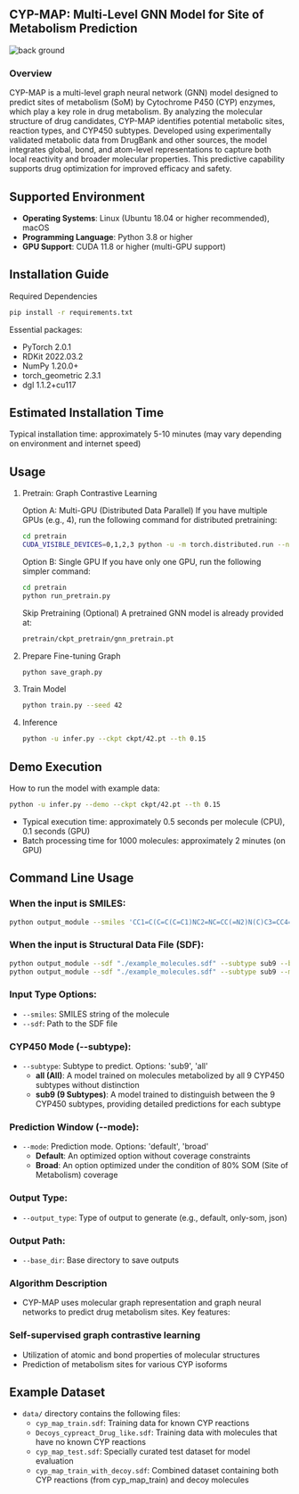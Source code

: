 ## CYP-MAP: Multi-Level GNN Model for Site of Metabolism Prediction
![back ground](https://github.com/user-attachments/assets/38367d5d-f568-40f8-891a-0b942973a3e8)

### Overview
CYP-MAP is a multi-level graph neural network (GNN) model designed to predict sites of metabolism (SoM) by Cytochrome P450 (CYP) enzymes, which play a key role in drug metabolism. By analyzing the molecular structure of drug candidates, CYP-MAP identifies potential metabolic sites, reaction types, and CYP450 subtypes. Developed using experimentally validated metabolic data from DrugBank and other sources, the model integrates global, bond, and atom-level representations to capture both local reactivity and broader molecular properties. This predictive capability supports drug optimization for improved efficacy and safety.

## Supported Environment
- **Operating Systems**: Linux (Ubuntu 18.04 or higher recommended), macOS
- **Programming Language**: Python 3.8 or higher
- **GPU Support**: CUDA 11.8 or higher (multi-GPU support)

## Installation Guide
Required Dependencies
```bash
pip install -r requirements.txt
```

Essential packages:
- PyTorch 2.0.1
- RDKit 2022.03.2
- NumPy 1.20.0+
- torch_geometric 2.3.1
- dgl 1.1.2+cu117

## Estimated Installation Time
Typical installation time: approximately 5-10 minutes (may vary depending on environment and internet speed)

## Usage

1. Pretrain: Graph Contrastive Learning

   Option A: Multi-GPU (Distributed Data Parallel)
   If you have multiple GPUs (e.g., 4), run the following command for distributed pretraining:

   ```bash
   cd pretrain   
   CUDA_VISIBLE_DEVICES=0,1,2,3 python -u -m torch.distributed.run --nproc_per_node=4 --nnodes=1 --master_port 12312 run_pretrain.py
   ```

   Option B: Single GPU
   If you have only one GPU, run the following simpler command:

   ```bash
   cd pretrain   
   python run_pretrain.py
   ```

   Skip Pretraining (Optional)
   A pretrained GNN model is already provided at:

   ```bash
   pretrain/ckpt_pretrain/gnn_pretrain.pt

   ```

3. Prepare Fine-tuning Graph
   ```bash
   python save_graph.py
   ```

4. Train Model
   ```bash
   python train.py --seed 42
   ```

5. Inference
   ```bash
   python -u infer.py --ckpt ckpt/42.pt --th 0.15
   ```

## Demo Execution
How to run the model with example data:
```bash
python -u infer.py --demo --ckpt ckpt/42.pt --th 0.15
```
- Typical execution time: approximately 0.5 seconds per molecule (CPU), 0.1 seconds (GPU)
- Batch processing time for 1000 molecules: approximately 2 minutes (on GPU)

## Command Line Usage

### When the input is SMILES:
```bash
python output_module --smiles 'CC1=C(C=C(C=C1)NC2=NC=CC(=N2)N(C)C3=CC4=NN(C(=C4C=C3)C)C)S(=O)(=O)N' --subtype sub9 --base_dir "./output_dir/"
```

### When the input is Structural Data File (SDF):
```bash
python output_module --sdf "./example_molecules.sdf" --subtype sub9 --base_dir "./output_dir/"
python output_module --sdf "./example_molecules.sdf" --subtype sub9 --mode broad --base_dir "./output_dir/"
```

### Input Type Options:
- `--smiles`: SMILES string of the molecule
- `--sdf`: Path to the SDF file

### CYP450 Mode (--subtype):
- `--subtype`: Subtype to predict. Options: 'sub9', 'all'
  - **all (All)**: A model trained on molecules metabolized by all 9 CYP450 subtypes without distinction
  - **sub9 (9 Subtypes)**: A model trained to distinguish between the 9 CYP450 subtypes, providing detailed predictions for each subtype

### Prediction Window (--mode):
- `--mode`: Prediction mode. Options: 'default', 'broad'
  - **Default**: An optimized option without coverage constraints
  - **Broad**: An option optimized under the condition of 80% SOM (Site of Metabolism) coverage

### Output Type:
- `--output_type`: Type of output to generate (e.g., default, only-som, json)

### Output Path:
- `--base_dir`: Base directory to save outputs

### Algorithm Description
- CYP-MAP uses molecular graph representation and graph neural networks to predict drug metabolism sites. Key features:

### Self-supervised graph contrastive learning
- Utilization of atomic and bond properties of molecular structures
- Prediction of metabolism sites for various CYP isoforms

## Example Dataset
- `data/` directory contains the following files:
  - `cyp_map_train.sdf`: Training data for known CYP reactions
  - `Decoys_cypreact_Drug_like.sdf`: Training data with molecules that have no known CYP reactions
  - `cyp_map_test.sdf`: Specially curated test dataset for model evaluation
  - `cyp_map_train_with_decoy.sdf`: Combined dataset containing both CYP reactions (from cyp_map_train) and decoy molecules
